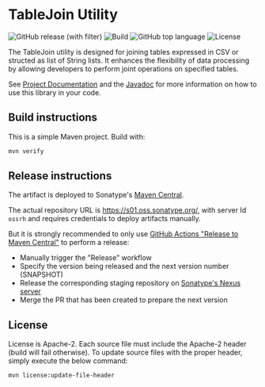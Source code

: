 # TableJoin Utility

![GitHub release (with filter)](https://img.shields.io/github/v/release/metricshub/tablejoin)
![Build](https://img.shields.io/github/actions/workflow/status/metricshub/tablejoin/deploy.yml)
![GitHub top language](https://img.shields.io/github/languages/top/metricshub/tablejoin)
![License](https://img.shields.io/github/license/metricshub/tablejoin)

The TableJoin utility is designed for joining tables expressed in CSV or structed as list of String lists. It enhances the flexibility of data processing by allowing developers to perform joint operations on specified tables.

See [Project Documentation](https://metricshub.org/tablejoin/) and the [Javadoc](https://metricshub.org/tablejoin/apidocs/) for more information on how to use this library in your code.

## Build instructions

This is a simple Maven project. Build with:

```bash
mvn verify
```

## Release instructions

The artifact is deployed to Sonatype's [Maven Central](https://central.sonatype.com/).

The actual repository URL is https://s01.oss.sonatype.org/, with server Id `ossrh` and requires credentials to deploy
artifacts manually.

But it is strongly recommended to only use [GitHub Actions "Release to Maven Central"](actions/workflows/release.yml) to perform a release:

* Manually trigger the "Release" workflow
* Specify the version being released and the next version number (SNAPSHOT)
* Release the corresponding staging repository on [Sonatype's Nexus server](https://s01.oss.sonatype.org/)
* Merge the PR that has been created to prepare the next version

## License

License is Apache-2. Each source file must include the Apache-2 header (build will fail otherwise). To update source files with the proper header, simply execute the below command:

```bash
mvn license:update-file-header
```
